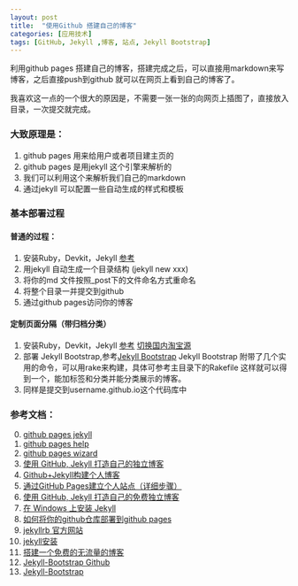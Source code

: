 ```yaml
---
layout: post
title:  "使用Github 搭建自己的博客"
categories: [应用技术]
tags: [GitHub, Jekyll ,博客, 站点, Jekyll Bootstrap]
---
```


利用github pages 搭建自己的博客，搭建完成之后，可以直接用markdown来写博客，之后直接push到github
就可以在网页上看到自己的博客了。

我喜欢这一点的一个很大的原因是，不需要一张一张的向网页上插图了，直接放入目录，一次提交就完成。

### 大致原理是：  
1. github pages 用来给用户或者项目建主页的  
2. github pages 是用jekyll 这个引擎来解析的  
3. 我们可以利用这个来解析我们自己的markdown  
4. 通过jekyll 可以配置一些自动生成的样式和模板  

### 基本部署过程

#### 普通的过程：  
1. 安装Ruby，Devkit，Jekyll [参考][5]
2. 用jekyll 自动生成一个目录结构  (jekyll new xxx)
3. 将你的md 文件按照_post下的文件命名方式重命名  
4. 将整个目录一并提交到github  
5. 通过github pages访问你的博客  

#### 定制页面分隔（带归档分类）
1. 安装Ruby，Devkit，Jekyll [参考][5]  [切换国内淘宝源](https://ruby.taobao.org/)
2. 部署 Jekyll Bootstrap,参考[Jekyll Bootstrap][11]
Jekyll Bootstrap 附带了几个实用的命令，可以用rake来构建，具体可参考主目录下的Rakefile
这样就可以得到一个，能加标签和分类并能分类展示的博客。
3. 同样是提交到username.github.io这个代码库中

### 参考文档：
0. [github pages jekyll][-1]
1. [github pages help][0]
2. [github pages wizard][1]
1. [使用 GitHub, Jekyll 打造自己的独立博客][2]
2. [Github+Jekyll构建个人博客][3]
3. [通过GitHub Pages建立个人站点（详细步骤）][4]
4. [使用 GitHub, Jekyll 打造自己的免费独立博客][10]
4. [在 Windows 上安装 Jekyll][5]
5. [如何将你的github仓库部署到github pages][6]
6. [jekyllrb 官方网站][7]
7. [jekyll安装][8]
8. [搭建一个免费的无流量的博客][9]
9. [Jekyll-Bootstrap Github][11]
10. [Jekyll-Bootstrap][12]

[0]: https://help.github.com/categories/github-pages-basics/ "github pages jekyll"
[-1]: https://help.github.com/articles/using-jekyll-with-pages/ "github pages help"
[1]: https://pages.github.com/ "github pages wizard" 
[2]: https://github.com/minixalpha/minixalpha.github.io/blob/source/_posts/2014-02-15-github-jekyll-markdown.md "使用 GitHub, Jekyll 打造自己的独立博客"
[3]: http://aboutchen.org/blog/blog-with-github-and-jekyll/ "Github+Jekyll构建个人博客"
[4]: http://www.cnblogs.com/purediy/archive/2013/03/07/2948892.html " 通过GitHub Pages建立个人站点（详细步骤）"
[5]: http://cn.yizeng.me/2013/05/10/setup-jekyll-on-windows/ "在 Windows 上安装 Jekyll"
[6]: http://os.51cto.com/art/201409/450260.htm " 如何将你的github仓库部署到github pages"
[7]: http://jekyllrb.com/docs/installation/ " jekyllrb 官方网站"
[8]: http://hustlei.github.io/2014/08/jekyll-install.html " jekyll安装"
[9]: http://www.ruanyifeng.com/blog/2012/08/blogging_with_jekyll.html " 搭建一个免费的无流量的博客"
[10]: http://blog.csdn.net/on_1y/article/details/19259435 "使用 GitHub, Jekyll 打造自己的免费独立博客"
[11]: https://github.com/plusjade/jekyll-bootstrap/ "Jekyll-Bootstrap Github"
[12]: http://jekyllbootstrap.com/ "Jekyll-Bootstrap"